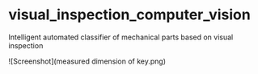 # visual_inspection_computer_vision
Intelligent automated classifier of mechanical parts based on visual inspection

![Screenshot](measured dimension of key.png)
